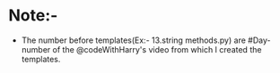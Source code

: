 # Note:-

- The number before templates(Ex:- 13.string methods.py) are #Day-number of the @codeWithHarry's video from which I created the templates.